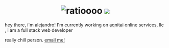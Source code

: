 
<h1 align="center">
 <img src="https://raw.githubusercontent.com/vqlntne/vqlntne/main/hi.svg" alt="ratioooo" />
 <img src="https://skillicons.dev/icons?i=js,gcp,aws,nodejs,discord,cloudflare,bots,express,html,css,vscode,materialui,tailwind,firebase,guilded,twitter" />
 
</h1>
hey there, i'm alejandro! I'm currently working on aqnitai online services, llc , i am a full stack web developer

really chill person. [email me!](mailto:aljndaro@aqnitai.xyz)
